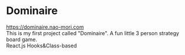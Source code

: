 # Dominaire
https://dominaire.nao-mori.com
<br/>
This is my first project called "Dominaire".
A fun little 3 person strategy board game.
<br/>
React.js Hooks&Class-based
